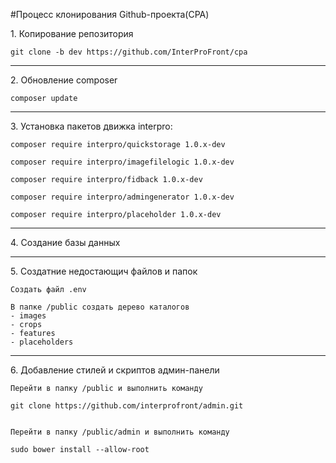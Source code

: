 #Процесс клонирования Github-проекта(CPA)

1\. Копирование репозитория


    git clone -b dev https://github.com/InterProFront/cpa

---
2\. Обновление composer


    composer update

---
3\. Установка пакетов движка interpro:


    composer require interpro/quickstorage 1.0.x-dev

    composer require interpro/imagefilelogic 1.0.x-dev

    composer require interpro/fidback 1.0.x-dev

    composer require interpro/admingenerator 1.0.x-dev

    composer require interpro/placeholder 1.0.x-dev

---
4\. Создание базы данных

---
5\. Создатние недостающич файлов и папок


    Создать файл .env

    В папке /public создать дерево каталогов
    - images  
    - crops  
    - features  
    - placeholders  

---
6\. Добавление стилей и скриптов админ-панели


    Перейти в папку /public и выполнить команду
    
    git clone https://github.com/interprofront/admin.git
    
    
    Перейти в папку /public/admin и выполнить команду 
    
    sudo bower install --allow-root



